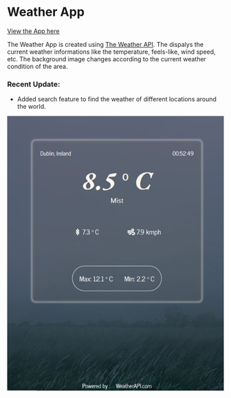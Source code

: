# Weather App
[View the App here](https://farrukh-ahm.github.io/weatherapp/)


The Weather App is created using [The Weather API](https://www.weatherapi.com/). The dispalys the current weather informations like the temperature, feels-like, wind speed, etc. The background image changes according to the current weather condition of the area.

### Recent Update:
- Added search feature to find the weather of different locations around the world.

![Preview of the app](./static/assets/preview.jpg)